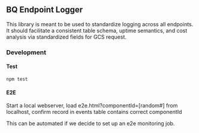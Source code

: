 ## BQ Endpoint Logger

This library is meant to be used to standardize logging across all endpoints. It
should facilitate a consistent table schema, uptime semantics, and cost analysis
via standardized fields for GCS request.

### Development

#### Test

```
npm test
```

#### E2E

Start a local webserver, load e2e.html?componentId=[random#] from localhost, confirm record in events table contains correct componentId

This can be automated if we decide to set up an e2e monitoring job.
